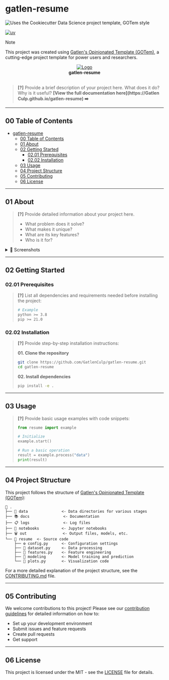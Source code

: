 # gatlen-resume

![Uses the Cookiecutter Data Science project template, GOTem style](https://img.shields.io/badge/GOTem-Project%20Instance-328F97?logo=cookiecutter)

[![uv](https://img.shields.io/endpoint?url=https://raw.githubusercontent.com/astral-sh/uv/main/assets/badge/v0.json)](https://github.com/astral-sh/uv)

<!-- [![tests](https://github.com/GatlenCulp/gatlen-resume/actions/workflows/tests.yml/badge.svg)](https://github.com/GatlenCulp/gatlen-resume/actions/workflows/tests.yml) -->
<!-- ![GitHub stars](https://img.shields.io/github/stars/GatlenCulp/gatlen-resume?style=social) -->

> [!NOTE]
> This project was created using [Gatlen's Opinionated Template (GOTem)](https://github.com/GatlenCulp/gatlens-opinionated-template), a cutting-edge project template for power users and researchers.

<div align="center">
  <a href="https://github.com//gatlen-resume">
    <!-- Please provide path to your logo here -->
    <img src="https://picsum.photos/id/237/200/300" alt="Logo" style="max-width: 250px;"/>
  </a>
  <br/>
  <b>gatlen-resume</b>
</div>
<br>


> **[?]**
> Provide a brief description of your project here. What does it do? Why is it useful?
**[View the full documentation here](https://Gatlen Culp.github.io/gatlen-resume) ➡️**

---
## 00 Table of Contents

- [gatlen-resume](#gatlen-resume)
  - [00 Table of Contents](#00-table-of-contents)
  - [01 About](#01-about)
  - [02 Getting Started](#02-getting-started)
    - [02.01 Prerequisites](#0201-prerequisites)
    - [02.02 Installation](#0202-installation)
  - [03 Usage](#03-usage)
  - [04 Project Structure](#04-project-structure)
  - [05 Contributing](#05-contributing)
  - [06 License](#06-license)

---
## 01 About

> **[?]**
> Provide detailed information about your project here.
> - What problem does it solve?
> - What makes it unique?
> - What are its key features?
> - Who is it for?

<details>
<summary>📸 Screenshots</summary>
<br>

> **[?]**
> Please provide your screenshots here.

|                               Home Page                               |                               Login Page                               |
| :-------------------------------------------------------------------: | :--------------------------------------------------------------------: |
| <img src="https://picsum.photos/id/237/200/300" title="Home Page" width="100%"> | <img src="https://picsum.photos/id/237/200/300" title="Login Page" width="100%"> |

</details>

---
## 02 Getting Started

### 02.01 Prerequisites

> **[?]**
> List all dependencies and requirements needed before installing the project:
> ```bash
> # Example
> python >= 3.8
> pip >= 21.0
> ```

### 02.02 Installation

> **[?]**
> Provide step-by-step installation instructions:
> 
> **01. Clone the repository**
> ```bash
> git clone https://github.com/GatlenCulp/gatlen-resume.git
> cd gatlen-resume
> ```
> 
> **02. Install dependencies**
> ```bash
> pip install -e .
> ```

---
## 03 Usage

> **[?]**
> Provide basic usage examples with code snippets:
> 
> ```python
> from resume import example
> 
> # Initialize
> example.start()
> 
> # Run a basic operation
> result = example.process("data")
> print(result)
> ```

---
## 04 Project Structure

This project follows the structure of [Gatlen's Opinionated Template (GOTem)](https://github.com/GatlenCulp/gatlens-opinionated-template):

```
📁 .
├── 📁 data               <- Data directories for various stages
├── 📚 docs               <- Documentation
├── 📋 logs               <- Log files
├── 📁 notebooks          <- Jupyter notebooks
├── 🗑️ out                <- Output files, models, etc.
└── 🚰 resume  <- Source code
    ├── ⚙️ config.py      <- Configuration settings
    ├── 🐍 dataset.py     <- Data processing
    ├── 🐍 features.py    <- Feature engineering
    ├── 📁 modeling       <- Model training and prediction
    └── 🐍 plots.py       <- Visualization code
```

For a more detailed explanation of the project structure, see the [CONTRIBUTING.md](docs/CONTRIBUTING.md) file.

---
## 05 Contributing

We welcome contributions to this project! Please see our [contribution guidelines](docs/CONTRIBUTING.md) for detailed information on how to:

- Set up your development environment
- Submit issues and feature requests
- Create pull requests
- Get support

---
## 06 License


This project is licensed under the MIT - see the [LICENSE](LICENSE) file for details.
